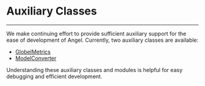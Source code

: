 # Auxiliary Classes

---

We make continuing effort to provide sufficient auxiliary support for the ease of development of Angel. Currently, two auxiliary classes are available:

* [GlobelMetrics](./GlobalMetrics_en.md)
* [ModelConverter](./ModelConverter_en.md)

Understanding these auxiliary classes and modules is helpful for easy debugging and efficient development.
